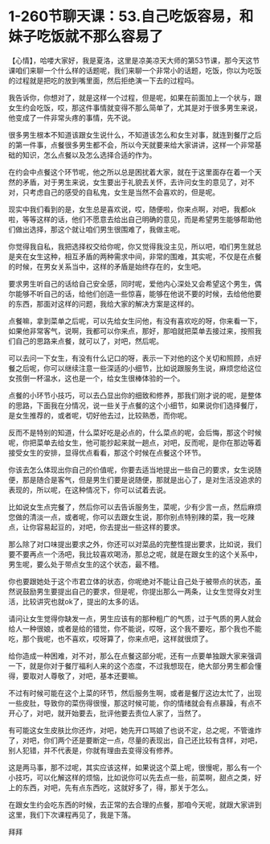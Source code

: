 # 1-260节聊天课：53.自己吃饭容易，和妹子吃饭就不那么容易了

【心情】，哈喽大家好，我是夏洛，这里是凉美凉天大师的第53节课，那今天这节课咱们来聊一个什么样的话题呢，我们来聊一个非常小的话题，吃饭，你以为吃饭的过程就是把吃的放到嘴里面，然后拒绝演一下去的过程吗。

我告诉你，你想对了，就是这样一个过程，但是呢，如果在前面加上一个状与，跟女生约会吃饭，哎，那这件事情就变得不那么简单了，尤其是对于很多男生来说，他变成了一件非常头疼的事情，先不说。

很多男生根本不知道该跟女生说什么，不知道该怎么和女生对事，就连到餐厅之后的第一件事，点餐很多男生都不会，所以今天就要来给大家讲讲，这样一个非常基础的知识，怎么点餐以及怎么选择合适的作为。

在约会中点餐这个环节呢，他之所以总是困扰着大家，就在于这里面存在着一个天然的矛盾，对于男生来说，女生要出于礼貌去关怀，去许问女生的意见了，对不对，只考虑自己的感受的自私鬼，女生是当然不会喜欢的，但是呢。

现实中我们看到的是，女生总是喜欢说，哎，随便啦，你来点啊，对吧，我都ok啦，等等这样的话，他们不愿意去给出自己明确的意见，而是希望男生能够帮助他们做出选择，那这个就让咱们男生很围难了，我做主呢。

你觉得我自私，我把选择权交给你呢，你又觉得我没主见，所以吧，咱们男生就总是夹在女生这种，相互矛盾的两种需求中间，非常的围难，其实呢，不仅是在点餐的时候，在男女关系当中，这样的矛盾是始终存在的，女生吧。

要求男生听自己的话给自己安全感，同时呢，爱他内心深处又会希望这个男生，偶尔能够不听自己的话，给他们创造一些惊喜，能够在他说不要的时候，去给他他要的东西，那面对这样的问题，我给大家的解决方案是这样的。

点餐嘛，拿到菜单之后呢，可以先给女生问他，有没有喜欢吃的呀，你来看一下，如果他非常客气，说啊，我都可以你来点，那好，那咱就把菜单去接过来，按照我们自己的思路来点餐，就可以了，对吧，然后呢。

可以去问一下女生，有没有什么记口的呀，表示一下对他的这个关切和照顾，点好餐之后呢，你可以继续注意一些深适的小细节，比如说跟服务生说，麻烦您给这位女孩倒一杯温水，这也是一个，给女生很棒体验的一个。

点餐的小环节小技巧，可以去凸显出你的细致和修养，那我们刚才说的呢，是整体的思路，下面我在分情况，说一些关于点餐的这个小细节，如果说你们选择餐厅，是女生推荐的，或者呢，切好他去过，比较熟悉，而你呢。

反而不是特别的知道，什么菜好吃是必点的，什么菜点的呢，会后悔，那这个时候呢，你把菜单去给女生，他可能抄起来就一趟点，对吧，反而呢，是你在那边等着接受女生的安排，显得优点看看，那这个时候在点餐这个环节。

你该去怎么体现出你自己的价值呢，你要去适当地提出一些自己的要求，女生说随便，那是随合是客气，但是男生们要是说随便，那就是出心了，是对生活没追求的表现的，所以呢，在这种情况下，你可以试着去说。

比如说女生点完餐了，然后你可以去告诉服务生，菜呢，少有少言一点，然后麻烦您做的清淡一点，或者呢，你可以去跟女生说，那你别点特别辣的菜，我一吃辣点，让你容易起豆的，对吧，你去提出一些这样的要求。

那么除了对口味提出要求之外，你还可以对菜品的完整性提出要求，比如说，我们要不要再点一个汤吧，我比较喜欢喝汤，那总之呢，就是在跟女生的这个关系中，男生呢，要么处于带点女生的这个状态，最不稽。

你也要跟她处于这个市君立体的状态，你呢绝对不能让自己处于被带点的状态，虽然说鼓励男生要提出自己的要求，但是呢，你提出那么一两条，让女生觉得女对生活，比较讲究也就ok了，提出的太多的话。

请问让女生觉得你缺发一点，男生应该有的那种粗广的气质，过于气质的男人就会给人一种很娘，或者是给的错觉，你不能说，哎呀，这个我不要吃，那个我也不能吃，那个我呢，也不喜欢，哎呀算了，你来点吧，这样就很烦了。

给你造成一种困难，对不对，那么在点餐这部分呢，还有一点要单独跟大家来强调一下，就是你对于餐厅福利人来的这个态度，不过我想现在，绝大部分男生都会懂得，要取对人尊敬了，对吧，基本还要嘛。

不过有时候可能在这个上菜的环节，然后服务生啊，或者是餐厅这边太忙了，出现一些皮肚，导致你的菜伤得很慢，那这时候可能，你的情绪就会有点暴躁，有点不开心了，对吧，就开始要去，批评他要去责位人家了，当然了。

有可能这女生皮肤比你还炸，对吧，她先开口骂娘了也说不定，总之呢，不管谁炸了，对吧，你们两个还是要断定一点，尽量的表现出，自己还比较有含样，对吧，别人犯错，并不代表是，你就有理由去变得没有修养。

这是两马事，那不过呢，其实应该这样，如果说这个菜上呢，很慢呢，那么有一个小技巧，可以化解这样的烦恼，比如说你可以先去点一些，前菜啊，甜点之类，好上的东西，对吧，先有点东西吃，这就好多了，得，那关于怎么。

在跟女生约会吃东西的时候，去正常的去合理的点餐，那咱今天呢，就跟大家讲到这里，我们下次课程再见了，我是下落。

拜拜